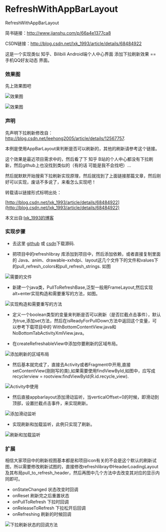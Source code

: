 # RefreshWithAppBarLayout
RefreshWithAppBarLayout


简书链接：http://www.jianshu.com/p/66a4e1377ca8

CSDN链接：http://blog.csdn.net/lxk_1993/article/details/68484922


这是一个实现类似 知乎、Bilibili Android端个人中心界面 添加下拉刷新效果 == 手机QQ好友动态 界面。

### 效果图

先上效果图吧

![效果图](https://github.com/103style/RefreshWithAppBarLayout/blob/master/screenshot.gif/titleshadow_samll.gif)

![效果图](https://github.com/103style/RefreshWithAppBarLayout/blob/master/screenshot.gif/withtab_small.gif)

### 声明

先声明下拉刷新修改自：http://blog.csdn.net/leehong2005/article/details/12567757.

本例是使用AppBarLayout来判断是否可以刷新的，其他的刷新请参考这个链接。

这个效果是最近项目需求中的，然后看了下 知乎 B站的个人中心都没有下拉刷新，然后github上也没找到类似的（有的话 可能是我不会找吧）…

然后就默默开始搜索下拉刷新实现原理，然后就找到了上面链接那篇文章，然后刚好可以实现，废话不多说了，来看怎么实现吧！

转载请以链接形式标明出处：

[http://blog.csdn.net/lxk_1993/article/details/68484922](http://blog.csdn.net/lxk_1993/article/details/68484922)

本文出自:[lxk_1993的博客](http://blog.csdn.net/lxk_1993)

### 实现步骤

* 去这里 [github]() 或 [csdn]()下载源码.


* 把项目中的refreshlibray 库添加到项目中，然后添加依赖，或者直接复制里面的 Java、anim、drawable–xxhdpi、layout这几个文件下的文件和values下的pull_refresh_colors和pull_refresh_strings. 如图

![需要的文件](https://github.com/103style/RefreshWithAppBarLayout/blob/master/screenshot.gif/file/1.png)


* 新建一个java类，PullToRefreshBase,泛型一般用FrameLayout,然后实现alt+enter实现构造和需要重写的方法，如图。

![实现构造和需要重写的方法](https://github.com/103style/RefreshWithAppBarLayout/blob/master/screenshot.gif/file/2.png)


* 定义一个boolean类型的变量来判断是否可以刷新（是否拦截点击事件），默认为true,添加set方法，然后在isReadyForPullDown方法中返回这个变量，可以参考下载项目中的 WithBottomContentView.java和NoBottomTabActivityXmlView.java。


* 在createRefreshableView中添加你要刷新的区域布局。

![添加刷新的区域布局](https://github.com/103style/RefreshWithAppBarLayout/blob/master/screenshot.gif/file/3.png)


* 然后基本就完成了，直接去Activity或者Fragment中开用,直接setContentView(刚刚写的类),如果需要使用findViewById,如图中，应写成recyclerview = rootview.findViewById(R.id.recycle_view).

![Activity中使用](https://github.com/103style/RefreshWithAppBarLayout/blob/master/screenshot.gif/file/4.png)


* 然后直接appbarlayout添加滑动监听，当verticalOffset=0的时候，即滑动到顶部，设置拦截点击事件，来实现刷新。

![添加滑动监听](https://github.com/103style/RefreshWithAppBarLayout/blob/master/screenshot.gif/file/5.png)


* 实现刷新和加载监听，此例只实现了刷新。

![刷新和加载监听](https://github.com/103style/RefreshWithAppBarLayout/blob/master/screenshot.gif/file/6.png)

### 扩展

相信大家项目中的刷新视图基本都是和项目icon有关的不会是这个默认的刷新试图，所以需要修改刷新试图的，直接修改refreshlibray中HeaderLoadingLayout及其布局pull_to_refresh_header，然后再图中几个方法中去改变其对应的显示内同即可。

* onStateChanged 状态改变时回调
* onReset 刷新完之后重置状态
* onPullToRefresh 下拉时回调
* onReleaseToRefresh 下拉松开后回调
* onRefreshing 刷新的时候回调

![下拉刷新状态的回调方法](https://github.com/103style/RefreshWithAppBarLayout/blob/master/screenshot.gif/file/7.png)
